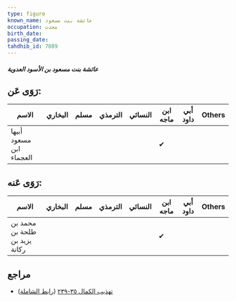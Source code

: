 ```yaml
---
type: figure
known_name: عائشة بنت مسعود
occupation: محدث
birth_date:
passing_date:
tahdhib_id: 7889
---
```

##### عائشة بنت مسعود بن الأسود العدوية

## رَوَى عَن:
| الاسم                   | البخاري | مسلم | الترمذي | النسائي | ابن ماجه | أبي داود | Others |
| ----------------------- | ------- | ---- | ------- | ------- | -------- | -------- | ------ |
| أبيها مسعود ابن العجماء |         |      |         |         | ✔        |          |        |
## رَوَى عَنه:
| الاسم                         | البخاري | مسلم | الترمذي | النسائي | ابن ماجه | أبي داود | Others |
| ----------------------------- | ------- | ---- | ------- | ------- | -------- | -------- | ------ |
| محمد بن طلحة بن يزيد بن ركانة |         |      |         |         | ✔        |          |        |
## مراجع
- [تهذيب الكمال ٣٥-٢٣٩](obsidian://open?vault=Tahdhib-al-Kamal&file=Figures/٧٨٨٩-عائشة%20بنت%20مسعود%20بن%20الأسود%20العدوية) ([رابط الشاملة](https://shamela.ws/book/3722/18838))